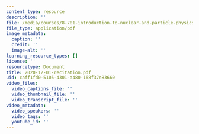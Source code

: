 ```yaml
---
content_type: resource
description: ''
file: /media/courses/8-701-introduction-to-nuclear-and-particle-physics-fall-2020/2020-12-01-recitation.pdf
file_type: application/pdf
image_metadata:
  caption: ''
  credit: ''
  image-alt: ''
learning_resource_types: []
license: ''
resourcetype: Document
title: 2020-12-01-recitation.pdf
uid: caff1fd0-5105-4301-a480-168f37e83660
video_files:
  video_captions_file: ''
  video_thumbnail_file: ''
  video_transcript_file: ''
video_metadata:
  video_speakers: ''
  video_tags: ''
  youtube_id: ''
---
```

